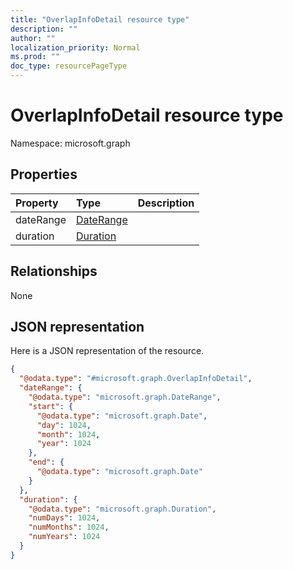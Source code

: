 ```yaml
---
title: "OverlapInfoDetail resource type"
description: ""
author: ""
localization_priority: Normal
ms.prod: ""
doc_type: resourcePageType
---
```


# OverlapInfoDetail resource type


Namespace: microsoft.graph



## Properties
|Property|Type|Description|
|:---|:---|:---|
|dateRange|[DateRange](../resources/daterange.md)||
|duration|[Duration](../resources/duration.md)||

## Relationships
None

## JSON representation
Here is a JSON representation of the resource.
<!-- {
  "blockType": "resource",
  "@odata.type": "microsoft.graph.OverlapInfoDetail"
}
-->
``` json
{
  "@odata.type": "#microsoft.graph.OverlapInfoDetail",
  "dateRange": {
    "@odata.type": "microsoft.graph.DateRange",
    "start": {
      "@odata.type": "microsoft.graph.Date",
      "day": 1024,
      "month": 1024,
      "year": 1024
    },
    "end": {
      "@odata.type": "microsoft.graph.Date"
    }
  },
  "duration": {
    "@odata.type": "microsoft.graph.Duration",
    "numDays": 1024,
    "numMonths": 1024,
    "numYears": 1024
  }
}
```

